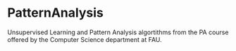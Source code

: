# PatternAnalysis
Unsupervised Learning and Pattern Analysis algortithms from the PA course offered by the Computer Science department at FAU.
